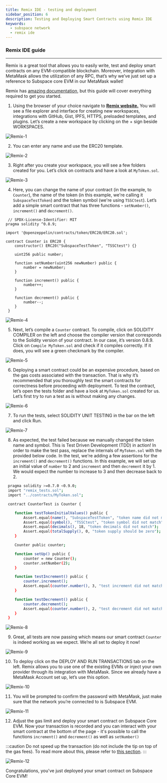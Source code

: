 ```yaml
---
title: Remix IDE - testing and deployment
sidebar_position: 6
description: Testing and Deploying Smart Contracts using Remix IDE
keywords:
  - subspace network
  - remix ide
---
```


### Remix IDE guide
---
Remix is a great tool that allows you to easily write, test and deploy smart contracts on any EVM-compatible  blockchain. Moreover, integration with MetaMask allows the utilization of any RPC, that’s why we’ve just set up a reference to Subspace core EVM in our MetaMask wallet!

Remix has [amazing documentation](https://remix-ide.readthedocs.io/en/latest/), but this guide will cover everything required to get you started.

1. Using the browser of your choice navigate to **[Remix website.](https://remix.ethereum.org)**
You will see a file explorer and interface for creating new workspaces, integrations with GitHub, Gist, IPFS, HTTPS, preloaded templates, and plugins.
Let’s create a new workspace by clicking on the + sign beside WORKSPACES.

 ![Remix-1](/img/developers/Remix-1.png)

2. You can enter any name and use the ERC20 template.

 ![Remix-2](/img/developers/Remix-2.png)

3. Right after you create your workspace, you will see a few folders created for you.
Let’s click on contracts and have a look at `MyToken.sol`.

 ![Remix-3](/img/developers/Remix-3.png)

4. Here, you can change the name of your contract (in the example, to `Counter`), the name of the token (in this example, we're calling it `SubspaceTestToken`) and the token symbol (we're using `TSSCtest`).
Let’s add a simple smart contract that has three functions - `setNumber()`, `increment()` and `decrement()`.

 ```
  // SPDX-License-Identifier: MIT
 pragma solidity ^0.8.9;

 import '@openzeppelin/contracts/token/ERC20/ERC20.sol';

 contract Counter is ERC20 {
     constructor() ERC20("SubspaceTestToken", "TSSCtest") {}

     uint256 public number;

     function setNumber(uint256 newNumber) public {
         number = newNumber;
     }

     function increment() public {
         number++;
     }

     function decrement() public {
         number--;
     }
  }
 ```

 ![Remix-4](/img/developers/Remix-4.png)

5. Next, let’s compile a `Counter` contract. To compile, click on SOLIDITY COMPILER on the left and choose the compiler version that corresponds to the Solidity version of your contract. In our case, it’s version 0.8.9.
Click on `Compile MyToken.sol` and check if it compiles correctly. If it does, you will see a green checkmark by the compiler.

 ![Remix-5](/img/developers/Remix-5.png)

6. Deploying a smart contract could be an expensive procedure, based on the gas costs associated with the transaction. That is why it’s recommended that you thoroughly test the smart contracts for correctness before proceeding with deployment.
To test the contract, let’s open the tests folder and have a look at `MyToken.sol` created for us.      
Let’s first try to run a test as is without making any changes.

 ![Remix-6](/img/developers/Remix-6.png)

7. To run the tests, select SOLIDITY UNIT TESTING in the bar on the left and click Run.

 ![Remix-7](/img/developers/Remix-7.png)

8. As expected, the test failed because we manually changed the token name and symbol.
This is Test Driven Development (TDD) in action! In order to make the test pass, replace the internals of `MyToken.sol` with the provided below code. In the test, we're adding a few assertions for the `increment()` and `decrement()` functions. In this example, we will set up an initial value of `number` to 2 and `increment` and then `decrement` it by 1. We would expect the number to increase to 3 and then decrease back to 2.

 ```bash
  pragma solidity >=0.7.0 <0.9.0;
  import "remix_tests.sol";
  import "../contracts/MyToken.sol";

  contract CounterTest is Counter {

     function testTokenInitialValues() public {
         Assert.equal(name(), "SubspaceTestToken", "token name did not match");
         Assert.equal(symbol(), "TSSCtest", "token symbol did not match");
         Assert.equal(decimals(), 18, "token decimals did not match");
         Assert.equal(totalSupply(), 0, "token supply should be zero");
     }

     Counter public counter;

     function setUp() public {
         counter = new Counter();
         counter.setNumber(2);
     }

     function testIncrement() public {
         counter.increment();
         Assert.equal(counter.number(), 3, "test increment did not match");
     }

     function testDecrement() public {
         counter.decrement();
         Assert.equal(counter.number(), 2, "test decrement did not match");
     }
  }
 ```

 ![Remix-8](/img/developers/Remix-8.png)

9. Great, all tests are now passing which means our smart contract `Counter` is indeed working as we expect.
We’re all set to deploy it now!

 ![Remix-9](/img/developers/Remix-9.png)

10. To deploy click on the DEPLOY AND RUN TRANSACTIONS tab on the left.
Remix allows you to use one of the existing EVMs or inject your own provider through its integration with MetaMask.
Since we already have a MetaMask Account set up, let’s use this option.

 ![Remix-10](/img/developers/Remix-10.png)

11. You will be prompted to confirm the password with MetaMask, just make sure that the network you’re connected to is Subspace EVM.

 ![Remix-11](/img/developers/Remix-11.png)

12. Adjust the gas limit and deploy your smart contract on Subspace Core EVM.
Now your transaction is recorded and you can interact with your smart contract at the bottom of the page - it's possible to call the functions `increment()` and `decrement()` as well as `setNumber()`

:::caution
Do not speed up the transaction (do not include the tip on top of the gas fees). To read more about this, please refer to [this section](quick_start.md#important-note-about-submitting-the-transaction).
:::

 ![Remix-12](/img/developers/Remix-12.png)

Congratulations, you've just deployed your smart contract on Subspace Core EVM!


